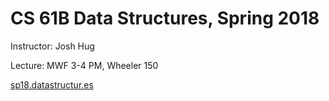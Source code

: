 # CS 61B Data Structures, Spring 2018

Instructor: Josh Hug

Lecture: MWF 3-4 PM, Wheeler 150

[sp18.datastructur.es](https://sp18.datastructur.es/index.html)
